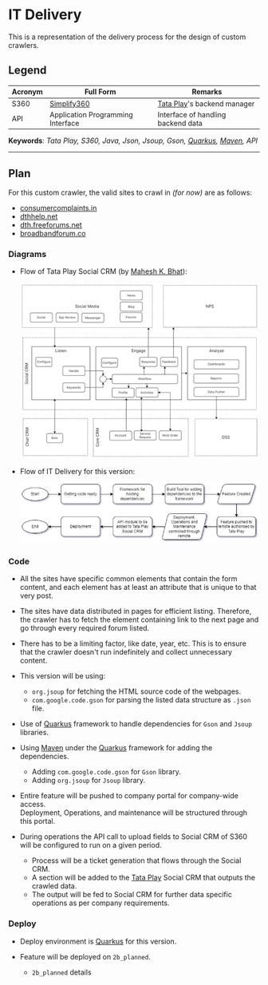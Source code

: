 # IT Delivery

This is a representation of the delivery process for the design of custom crawlers.

## Legend

|Acronym|Full Form|Remarks|
|---|---|---|
|S360|[Simplify360](https://simplify360.com/)|[Tata Play][tataplay]'s backend manager|
|API|Application Programming Interface|Interface of handling backend data|

**Keywords**: _Tata Play, S360, Java, Json, Jsoup, Gson, [Quarkus][quarkus], [Maven][maven], API_

---

## Plan

For this custom crawler, the valid sites to crawl in _(for now)_ are as follows:  

- [consumercomplaints.in](https://www.consumercomplaints.in/)
- [dthhelp.net](https://www.dthhelp.net/)
- [dth.freeforums.net](https://dth.freeforums.net/)
- [broadbandforum.co](https://broadband.forum/)

### Diagrams

- Flow of Tata Play Social CRM (by [Mahesh K. Bhat](mailto:mahesh.bhatk@tataplay.com)):

  ![Tata Play Social CRM](TataPlaySocialCRMPNG.png)

- Flow of IT Delivery for this version:

  ![IT Delivery flow](IT_Delivery-WorkflowJPG.jpg)

### Code

- All the sites have specific common elements that contain the form content, and each element has at least an attribute that is unique to that very post.

- The sites have data distributed in pages for efficient listing. Therefore, the crawler has to fetch the element containing link to the next page and go through every required forum listed.

- There has to be a limiting factor, like date, year, etc. This is to ensure that the crawler doesn't run indefinitely and collect unnecessary content.

- This version will be using:
  - `org.jsoup` for fetching the HTML source code of the webpages.
  - `com.google.code.gson` for parsing the listed data structure as `.json` file.

- Use of [Quarkus][quarkus] framework to handle dependencies for `Gson` and `Jsoup` libraries.  

- Using [Maven][maven] under the [Quarkus][quarkus] framework for adding the dependencies.
  - Adding `com.google.code.gson` for `Gson` library.
  - Adding `org.jsoup` for `Jsoup` library.

- Entire feature will be pushed to company portal for company-wide access.  
  Deployment, Operations, and maintenance will be structured through this portal.

- During operations the API call to upload fields to Social CRM of S360 will be configured to run on a given period.
  - Process will be a ticket generation that flows through the Social CRM.
  - A section will be added to the [Tata Play][tataplay] Social CRM that outputs the crawled data.
  - The output will be fed to Social CRM for further data specific operations as per company requirements.

### Deploy

- Deploy environment is [Quarkus][quarkus] for this version.

- Feature will be deployed on `2b_planned`.
  - `2b_planned` details

[tataplay]: https://www.tataplay.com/
[quarkus]: https://quarkus.io/
[maven]: https://maven.apache.org/

